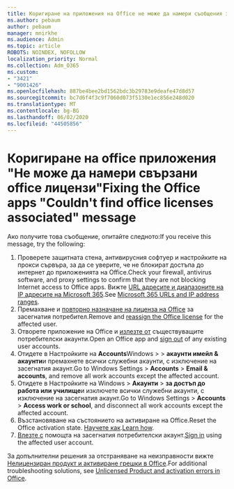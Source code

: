 ```yaml
---
title: Коригиране на приложения на Office не може да намери съобщения за свързани лицензи за office
ms.author: pebaum
author: pebaum
manager: mnirkhe
ms.audience: Admin
ms.topic: article
ROBOTS: NOINDEX, NOFOLLOW
localization_priority: Normal
ms.collection: Adm_O365
ms.custom:
- "3421"
- "9001426"
ms.openlocfilehash: 887be4bee2bd1562bdc3b29783e9deafe47d8d57
ms.sourcegitcommit: bc7d6f4f3c9f7060d073f5130e1ec856e248d020
ms.translationtype: MT
ms.contentlocale: bg-BG
ms.lasthandoff: 06/02/2020
ms.locfileid: "44505856"
---
```

# <a name="fixing-the-office-apps-couldnt-find-office-licenses-associated-message"></a><span data-ttu-id="6515d-102">Коригиране на office приложения "Не може да намери свързани office лицензи"</span><span class="sxs-lookup"><span data-stu-id="6515d-102">Fixing the Office apps "Couldn't find office licenses associated" message</span></span>

<span data-ttu-id="6515d-103">Ако получите това съобщение, опитайте следното:</span><span class="sxs-lookup"><span data-stu-id="6515d-103">If you receive this message, try the following:</span></span>

1. <span data-ttu-id="6515d-104">Проверете защитната стена, антивирусния софтуер и настройките на прокси сървъра, за да се уверите, че не блокират достъпа до интернет до приложенията на Office.</span><span class="sxs-lookup"><span data-stu-id="6515d-104">Check your firewall, antivirus software, and proxy settings to confirm that they are not blocking Internet access to Office apps.</span></span> <span data-ttu-id="6515d-105">Вижте [URL адресите и диапазоните на IP адресите на Microsoft 365](https://docs.microsoft.com/office365/enterprise/urls-and-ip-address-ranges).</span><span class="sxs-lookup"><span data-stu-id="6515d-105">See [Microsoft 365 URLs and IP address ranges](https://docs.microsoft.com/office365/enterprise/urls-and-ip-address-ranges).</span></span>
2. <span data-ttu-id="6515d-106">Премахване и [повторно назначане на лиценза на Office](https://docs.microsoft.com/microsoft-365/admin/manage/assign-licenses-to-users) за засегнатия потребител.</span><span class="sxs-lookup"><span data-stu-id="6515d-106">Remove and [reassign the Office license](https://docs.microsoft.com/microsoft-365/admin/manage/assign-licenses-to-users) for the affected user.</span></span> 
3. <span data-ttu-id="6515d-107">Отворете приложение на Office и [излезте от](https://support.office.com/article/5a20dc11-47e9-4b6f-945d-478cb6d92071) съществуващите потребителски акаунти.</span><span class="sxs-lookup"><span data-stu-id="6515d-107">Open an Office app and [sign out](https://support.office.com/article/5a20dc11-47e9-4b6f-945d-478cb6d92071) of any existing user accounts.</span></span>
4. <span data-ttu-id="6515d-108">Отидете в Настройките на **Accounts**Windows >  >  **акаунти имейл & акаунти**и премахнете всички служебни акаунти, с изключение на засегнатия акаунт.</span><span class="sxs-lookup"><span data-stu-id="6515d-108">Go to Windows Settings > **Accounts** > **Email & accounts**, and remove all work accounts except the affected account.</span></span>
5. <span data-ttu-id="6515d-109">Отидете в Настройките на Windows > **Акаунти**  >  **за достъп до работа или училище**и изключете всички служебни акаунти, с изключение на засегнатия акаунт.</span><span class="sxs-lookup"><span data-stu-id="6515d-109">Go to Windows Settings > **Accounts** > **Access work or school**, and disconnect all work accounts except the affected account.</span></span>
6. <span data-ttu-id="6515d-110">Възстановяване на състоянието на активиране на Office.</span><span class="sxs-lookup"><span data-stu-id="6515d-110">Reset the Office activation state.</span></span> <span data-ttu-id="6515d-111">[Научете как](https://docs.microsoft.com/office365/troubleshoot/activation/reset-office-365-proplus-activation-state).</span><span class="sxs-lookup"><span data-stu-id="6515d-111">[Learn how](https://docs.microsoft.com/office365/troubleshoot/activation/reset-office-365-proplus-activation-state).</span></span>
7. <span data-ttu-id="6515d-112">[Влезте с](https://support.office.com/article/628ea040-f265-49de-b986-be09c3ebf8a9) помощта на засегнатия потребителски акаунт.</span><span class="sxs-lookup"><span data-stu-id="6515d-112">[Sign in](https://support.office.com/article/628ea040-f265-49de-b986-be09c3ebf8a9) using the affected user account.</span></span>

<span data-ttu-id="6515d-113">За допълнителни решения за отстраняване на неизправности вижте [Нелицензиран продукт и активиране грешки в Office](https://support.office.com/Article/0d23d3c0-c19c-4b2f-9845-5344fedc4380).</span><span class="sxs-lookup"><span data-stu-id="6515d-113">For additional troubleshooting solutions, see [Unlicensed Product and activation errors in Office](https://support.office.com/Article/0d23d3c0-c19c-4b2f-9845-5344fedc4380).</span></span>